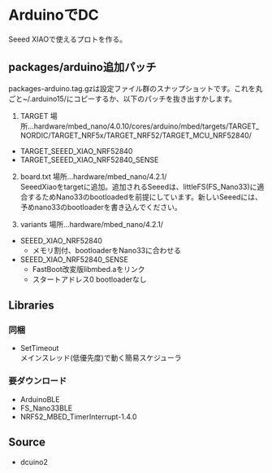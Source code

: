 # ArduinoでDC  
Seeed XIAOで使えるプロトを作る。

## packages/arduino追加パッチ

packages-arduino.tag.gzは設定ファイル群のスナップショットです。これを丸ごと~/.arduino15/にコピーするか、以下のパッチを抜き出すかします。

1. TARGET 場所...hardware/mbed_nano/4.0.10/cores/arduino/mbed/targets/TARGET_NORDIC/TARGET_NRF5x/TARGET_NRF52/TARGET_MCU_NRF52840/
- TARGET_SEEED_XIAO_NRF52840
- TARGET_SEEED_XIAO_NRF52840_SENSE

2. board.txt 場所...hardware/mbed_nano/4.2.1/  
SeeedXiaoをtargetに追加。追加されるSeeedは、littleFS(FS_Nano33)に適合するためNano33のbootloadedを前提にしています。新しいSeeedには、予めnano33のbootloaderを書き込んでください。

3. variants 場所...hardware/mbed_nano/4.2.1/  
- SEEED_XIAO_NRF52840
  - メモリ割付、bootloaderをNano33に合わせる
- SEEED_XIAO_NRF52840_SENSE
  - FastBoot改変版libmbed.aをリンク
  - スタートアドレス0 bootloaderなし

## Libraries

### 同梱
- SetTimeout  
メインスレッド(低優先度)で動く簡易スケジューラ

### 要ダウンロード
- ArduinoBLE
- FS_Nano33BLE
- NRF52_MBED_TimerInterrupt-1.4.0

## Source
- dcuino2


